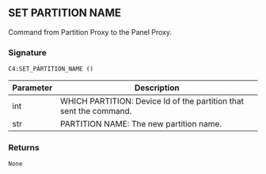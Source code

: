 ## SET PARTITION NAME

Command from Partition Proxy to the Panel Proxy.


### Signature

`C4:SET_PARTITION_NAME ()`


| Parameter | Description |
| --- | --- |
| int | WHICH PARTITION: Device Id of the partition that sent the command. |
| str  | PARTITION NAME: The new partition name. |



### Returns

`None`

